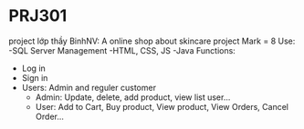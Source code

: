 # PRJ301
project lớp thầy BinhNV: A online shop about skincare project 
Mark = 8
Use:
 -SQL Server Management
 -HTML, CSS, JS
 -Java 
Functions:
- Log in
- Sign in
- Users: Admin and reguler customer
  + Admin: Update, delete, add product, view list user...
  + User: Add to Cart, Buy product, View product, View Orders, Cancel Order...
